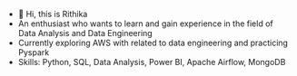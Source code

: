 - 👋 Hi, this is Rithika
-  An enthusiast who wants to learn  and gain experience in the field of Data Analysis and Data Engineering
-  Currently exploring AWS with related to data engineering and practicing Pyspark
-  Skills: Python, SQL, Data Analysis, Power BI, Apache Airflow, MongoDB
  

<!---
Rika290/Rika290 is a ✨ special ✨ repository because its `README.md` (this file) appears on your GitHub profile.
You can click the Preview link to take a look at your changes.
--->
